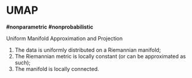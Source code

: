 # UMAP

**#nonparametric** **#nonprobabilistic**

Uniform Manifold Approximation and Projection

1. The data is uniformly distributed on a Riemannian manifold;
2. The Riemannian metric is locally constant (or can be approximated as such);
3. The manifold is locally connected.
